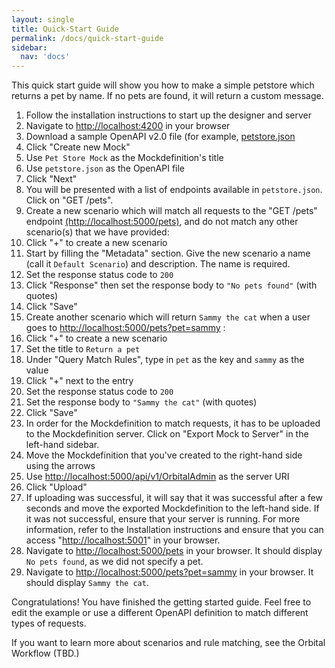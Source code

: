 ```yaml
---
layout: single
title: Quick-Start Guide
permalink: /docs/quick-start-guide
sidebar:
  nav: 'docs'
---
```


This quick start guide will show you how to make a simple petstore which returns a pet by name. If no pets are found, it will return a custom message.

1. Follow the installation instructions to start up the designer and server
2. Navigate to [http://localhost:4200](http://localhost:4200) in your browser
3. Download a sample OpenAPI v2.0 file (for example, [petstore.json](https://raw.githubusercontent.com/OAI/OpenAPI-Specification/master/examples/v2.0/json/petstore.json)
4. Click &quot;Create new Mock&quot;
5. Use `Pet Store Mock` as the Mockdefinition&#39;s title
6. Use `petstore.json` as the OpenAPI file
7. Click &quot;Next&quot;
8. You will be presented with a list of endpoints available in `petstore.json`. Click on &quot;GET /pets&quot;.
9. Create a new scenario which will match all requests to the &quot;GET /pets&quot; endpoint [(http://localhost:5000/pets)](http://localhost:5000/pets), and do not match any other scenario(s) that we have provided:
  1. Click &quot;+&quot; to create a new scenario
  2. Start by filling the "Metadata" section. Give the new scenario a name (call it `Default Scenario`) and description. The name is required.
  3. Set the response status code to `200`
  4. Click "Response" then set the response body to `"No pets found"` (with quotes)
  5. Click &quot;Save&quot;
10. Create another scenario which will return `Sammy the cat` when a user goes to [http://localhost:5000/pets?pet=sammy](http://localhost:5000/pets?pet=sammy) :
  1. Click &quot;+&quot; to create a new scenario
  2. Set the title to `Return a pet`
  3. Under &quot;Query Match Rules&quot;, type in `pet` as the key and `sammy` as the value
  4. Click &quot;+&quot; next to the entry
  5. Set the response status code to `200`
  6. Set the response body to `"Sammy the cat"` (with quotes)
  7. Click "Save"
11. In order for the Mockdefinition to match requests, it has to be uploaded to the Mockdefinition server. Click on &quot;Export Mock to Server&quot; in the left-hand sidebar.
12. Move the Mockdefinition that you&#39;ve created to the right-hand side using the arrows
13. Use [http://localhost:5000/api/v1/OrbitalAdmin](http://localhost:5000/api/v1/OrbitalAdmin) as the server URI
14. Click &quot;Upload&quot;
15. If uploading was successful, it will say that it was successful after a few seconds and move the exported Mockdefinition to the left-hand side. If it was not successful, ensure that your server is running. For more information, refer to the Installation instructions and ensure that you can access &quot;[http://localhost:5001](http://localhost:5001)&quot; in your browser.
16. Navigate to [http://localhost:5000/pets](http://localhost:5000/pets) in your browser. It should display `No pets found`, as we did not specify a pet.
17. Navigate to [http://localhost:5000/pets?pet=sammy](http://localhost:5000/pets?pet=sammy) in your browser. It should display `Sammy the cat`.

Congratulations! You have finished the getting started guide. Feel free to edit the example or use a different OpenAPI definition to match different types of requests.

If you want to learn more about scenarios and rule matching, see the Orbital Workflow (TBD.)